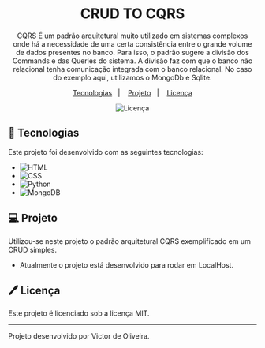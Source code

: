 <h1 align="center"> CRUD TO CQRS </h1>

<p align="center">
CQRS É um padrão arquitetural muito utilizado em sistemas complexos onde há a necessidade de uma certa consistência entre o grande volume de dados presentes no banco. Para isso, o padrão sugere a divisão dos Commands e das Queries do sistema. A divisão faz com que o banco não relacional tenha comunicação integrada
  com o banco relacional. No caso do exemplo aqui, utilizamos o MongoDb e Sqlite.<br/>
</p>

<p align="center">
  <a href="#-tecnologias">Tecnologias</a>&nbsp;&nbsp;&nbsp;|&nbsp;&nbsp;&nbsp;
  <a href="#-projeto">Projeto</a>&nbsp;&nbsp;&nbsp;|&nbsp;&nbsp;&nbsp;
  <a href="#%EF%B8%8F-licença">Licença</a>
</p>

<p align="center">
  <img alt="Licença" src="https://img.shields.io/static/v1?label=license&message=MIT&color=49AA26&labelColor=000000">
</p>

## 🚀 Tecnologias

Este projeto foi desenvolvido com as seguintes tecnologias:

- ![HTML](https://img.shields.io/badge/-HTML-0D1117?style=for-the-badge&logo=HTML5&labelColor=0D1117)&nbsp;
- ![CSS](https://img.shields.io/badge/-CSS-0D1117?style=for-the-badge&logo=CSS3&logoColor=1572B6&labelColor=0D1117)&nbsp;
- ![Python](https://img.shields.io/badge/-Python-0D1117?style=for-the-badge&logo=python&labelColor=0D1117)&nbsp;
- ![MongoDB](https://img.shields.io/badge/-MongoDB-0D1117?style=for-the-badge&logo=MongoDB&labelColor=0D1117)&nbsp;


## 💻 Projeto

Utilizou-se neste projeto o padrão arquitetural CQRS exemplificado em um CRUD simples.

- Atualmente o projeto está desenvolvido para rodar em LocalHost.

## 🖊️ Licença

Este projeto é licenciado sob a licença MIT.

---

Projeto desenvolvido por Victor de Oliveira.
